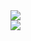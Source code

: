 <picture>
  <source
    srcset="https://github-readme-stats.vercel.app/api?username=tristankechlo&show_icons=true&theme=tokyonight&hide_border=true&card_width=500px"
    media="(prefers-color-scheme: dark)"
  />
  <img src="https://github-readme-stats.vercel.app/api?username=tristankechlo&show_icons=true&theme=default&hide_border=true&card_width=500px" />
</picture>
<br/>
<picture>
  <source
    srcset="https://github-readme-stats.vercel.app/api/top-langs/?username=tristankechlo&theme=tokyonight&hide_border=true&layout=compact&card_width=500px"
    media="(prefers-color-scheme: dark)"
  />
  <img src="https://github-readme-stats.vercel.app/api/top-langs/?username=tristankechlo&theme=default&hide_border=true&layout=compact&card_width=500px" />
</picture>
